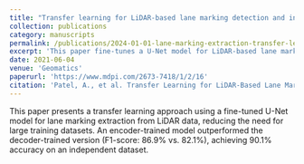 ```yaml
---
title: "Transfer learning for LiDAR-based lane marking detection and intensity profile generation"
collection: publications
category: manuscripts
permalink: /publications/2024-01-01-lane-marking-extraction-transfer-learning
excerpt: 'This paper fine-tunes a U-Net model for LiDAR-based lane marking extraction, achieving high accuracy while enabling automated detection of worn-out markings.'
date: 2021-06-04
venue: 'Geomatics'
paperurl: 'https://www.mdpi.com/2673-7418/1/2/16'
citation: 'Patel, A., et al. Transfer Learning for LiDAR-Based Lane Marking Detection and Intensity Profile Generation. Geomatics 2021, 1, 287-309'
---
```


This paper presents a transfer learning approach using a fine-tuned U-Net model for lane marking extraction from LiDAR data, reducing the need for large training datasets. An encoder-trained model outperformed the decoder-trained version (F1-score: 86.9% vs. 82.1%), achieving 90.1% accuracy on an independent dataset.